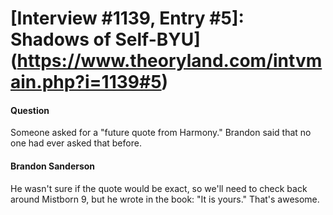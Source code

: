 # [Interview #1139, Entry #5]: Shadows of Self-BYU](https://www.theoryland.com/intvmain.php?i=1139#5)

#### Question

Someone asked for a "future quote from Harmony." Brandon said that no one had ever asked that before.

#### Brandon Sanderson

He wasn't sure if the quote would be exact, so we'll need to check back around Mistborn 9, but he wrote in the book: "It is yours." That's awesome.

